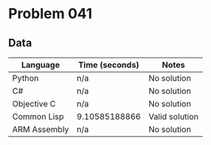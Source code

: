 # Problem 041
## Data 
| Language | Time (seconds) | Notes |
| --- | --- | --- |
| Python | n/a | No solution | 
| C# | n/a | No solution | 
| Objective C | n/a | No solution | 
| Common Lisp | 9.10585188866 | Valid solution | 
| ARM Assembly | n/a | No solution | 
